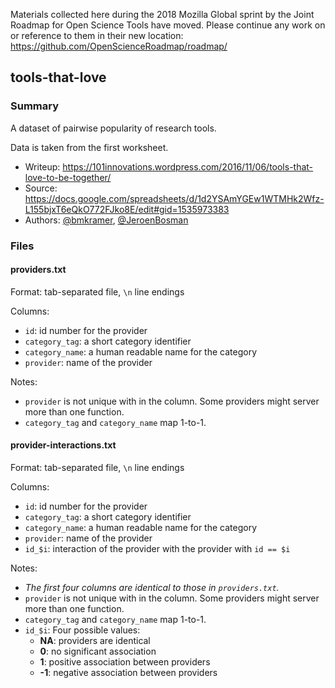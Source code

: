 Materials collected here during the 2018 Mozilla Global sprint by the Joint Roadmap for Open Science Tools have moved. Please continue any work on or reference to them in their new location:
https://github.com/OpenScienceRoadmap/roadmap/

## tools-that-love

### Summary

A dataset of pairwise popularity of research tools.

Data is taken from the first worksheet.

* Writeup: https://101innovations.wordpress.com/2016/11/06/tools-that-love-to-be-together/
* Source: https://docs.google.com/spreadsheets/d/1d2YSAmYGEw1WTMHk2Wfz-L155bjxT6eQkO772FJko8E/edit#gid=1535973383
* Authors: [@bmkramer](https://github.com/bmkramer), [@JeroenBosman](https://github.com/@JeroenBosman)


### Files

#### providers.txt

Format: tab-separated file, `\n` line endings

Columns:

* `id`: id number for the provider
* `category_tag`: a short category identifier
* `category_name`: a human readable name for the category
* `provider`: name of the provider

Notes:

* `provider` is not unique with in the column.  Some providers might server more than one function.
* `category_tag` and `category_name` map 1-to-1.


#### provider-interactions.txt

Format: tab-separated file, `\n` line endings

Columns:

* `id`: id number for the provider
* `category_tag`: a short category identifier
* `category_name`: a human readable name for the category
* `provider`: name of the provider
* `id_$i`: interaction of the provider with the provider with `id == $i`

Notes:

* *The first four columns are identical to those in `providers.txt`.*
* `provider` is not unique with in the column.  Some providers might server more than one function.
* `category_tag` and `category_name` map 1-to-1.
* `id_$i`: Four possible values:
  * **NA**: providers are identical
  * **0**: no significant association
  * **1**: positive association between providers
  * **-1**: negative association between providers

